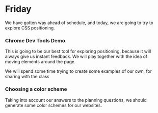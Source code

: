 # Friday

We have gotten way ahead of schedule, and today, we are going to try to explore CSS positioning.

### Chrome Dev Tools Demo

This is going to be our best tool for exploring positioning, because it will always give us instant feedback. We will play together with the idea of moving elements around the page.

We will spend some time trying to create some examples of our own, for sharing with the class

### Choosing a color scheme

Taking into account our answers to the planning questions, we should generate some color schemes for our websites.
